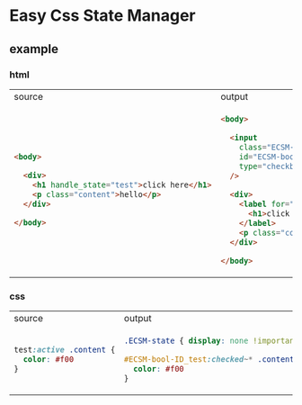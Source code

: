 # Easy Css State Manager

## example

### html

<table>

<tr>
<td>

<img width=330/>
source

</td>
<td>

<img width=330/>
output

</td>
</tr>

<tr>
<td>


```html
<body>

  <div>
    <h1 handle_state="test">click here</h1>
    <p class="content">hello</p>
  </div>

</body>
```

</td>

<td>

```html
<body>

  <input
    class="ECSM-state"
    id="ECSM-bool-ID_test"
    type="checkbox"
  />

  <div>
    <label for="ECSM-bool-ID_test">
      <h1>click here</h1>
    </label>
    <p class="content">hello</p>
  </div>

</body>
```

</td>
</tr>


</table>

### css

<table>

<tr>
<td>

<img width=330/>
source

</td>
<td>

<img width=330/>
output

</td>
</tr>

<tr>
<td>


```css
test:active .content {
  color: #f00
}
```

</td>

<td>


```css
.ECSM-state { display: none !important }

#ECSM-bool-ID_test:checked~* .content {
  color: #f00
}
```

</td>
</tr>


</table>
